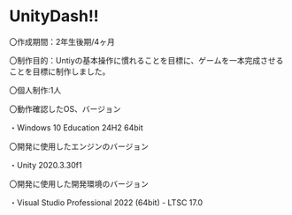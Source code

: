# UnityDash!!
〇作成期間：2年生後期/4ヶ月

〇制作目的：Untiyの基本操作に慣れることを目標に、ゲームを一本完成させることを目標に制作しました。

〇個人制作:1人

〇動作確認したOS、バージョン
  
  ・Windows 10 Education 24H2 64bit

〇開発に使用したエンジンのバージョン
  
  ・Unity 2020.3.30f1
  
〇開発に使用した開発環境のバージョン
  
  ・Visual Studio Professional 2022 (64bit) - LTSC 17.0
